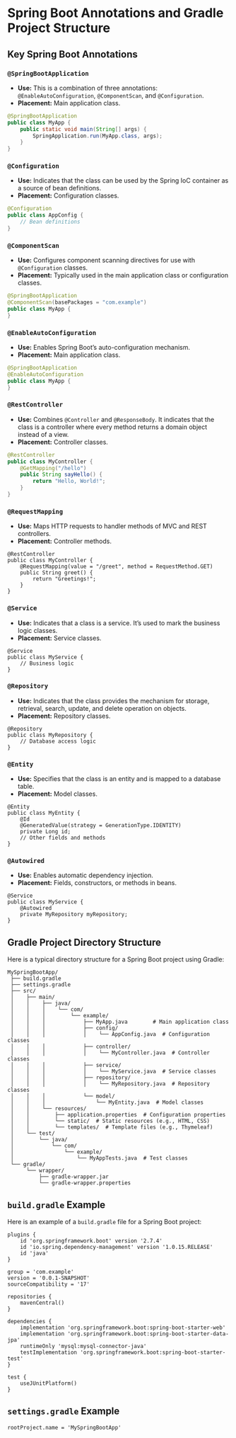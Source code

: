 
# Spring Boot Annotations and Gradle Project Structure

## Key Spring Boot Annotations

### `@SpringBootApplication`
- **Use:** This is a combination of three annotations: `@EnableAutoConfiguration`, `@ComponentScan`, and `@Configuration`.
- **Placement:** Main application class.
```java
@SpringBootApplication
public class MyApp {
    public static void main(String[] args) {
        SpringApplication.run(MyApp.class, args);
    }
}
```

### `@Configuration`
- **Use:** Indicates that the class can be used by the Spring IoC container as a source of bean definitions.
- **Placement:** Configuration classes.
```java
@Configuration
public class AppConfig {
    // Bean definitions
}
```

### `@ComponentScan`
- **Use:** Configures component scanning directives for use with `@Configuration` classes.
- **Placement:** Typically used in the main application class or configuration classes.
```java
@SpringBootApplication
@ComponentScan(basePackages = "com.example")
public class MyApp {
}
```

### `@EnableAutoConfiguration`
- **Use:** Enables Spring Boot’s auto-configuration mechanism.
- **Placement:** Main application class.
```java
@SpringBootApplication
@EnableAutoConfiguration
public class MyApp {
}
```

### `@RestController`
- **Use:** Combines `@Controller` and `@ResponseBody`. It indicates that the class is a controller where every method returns a domain object instead of a view.
- **Placement:** Controller classes.
```java
@RestController
public class MyController {
    @GetMapping("/hello")
    public String sayHello() {
        return "Hello, World!";
    }
}
```

### `@RequestMapping`
- **Use:** Maps HTTP requests to handler methods of MVC and REST controllers.
- **Placement:** Controller methods.
```
@RestController
public class MyController {
    @RequestMapping(value = "/greet", method = RequestMethod.GET)
    public String greet() {
        return "Greetings!";
    }
}
```

### `@Service`
- **Use:** Indicates that a class is a service. It’s used to mark the business logic classes.
- **Placement:** Service classes.
```
@Service
public class MyService {
    // Business logic
}
```

### `@Repository`
- **Use:** Indicates that the class provides the mechanism for storage, retrieval, search, update, and delete operation on objects.
- **Placement:** Repository classes.
```
@Repository
public class MyRepository {
    // Database access logic
}
```

### `@Entity`
- **Use:** Specifies that the class is an entity and is mapped to a database table.
- **Placement:** Model classes.
```
@Entity
public class MyEntity {
    @Id
    @GeneratedValue(strategy = GenerationType.IDENTITY)
    private Long id;
    // Other fields and methods
}
```

### `@Autowired`
- **Use:** Enables automatic dependency injection.
- **Placement:** Fields, constructors, or methods in beans.
```
@Service
public class MyService {
    @Autowired
    private MyRepository myRepository;
}
```

## Gradle Project Directory Structure

Here is a typical directory structure for a Spring Boot project using Gradle:

```
MySpringBootApp/
 ├── build.gradle
 ├── settings.gradle
 ├── src/
 │    ├── main/
 │    │    ├── java/
 │    │    │    └── com/
 │    │    │        └── example/
 │    │    │            ├── MyApp.java        # Main application class
 │    │    │            ├── config/
 │    │    │            │    └── AppConfig.java  # Configuration classes
 │    │    │            ├── controller/
 │    │    │            │    └── MyController.java  # Controller classes
 │    │    │            ├── service/
 │    │    │            │    └── MyService.java  # Service classes
 │    │    │            ├── repository/
 │    │    │            │    └── MyRepository.java  # Repository classes
 │    │    │            └── model/
 │    │    │                └── MyEntity.java  # Model classes
 │    │    └── resources/
 │    │        ├── application.properties  # Configuration properties
 │    │        └── static/  # Static resources (e.g., HTML, CSS)
 │    │        └── templates/  # Template files (e.g., Thymeleaf)
 │    └── test/
 │        └── java/
 │            └── com/
 │                └── example/
 │                    └── MyAppTests.java  # Test classes
 └── gradle/
      └── wrapper/
          ├── gradle-wrapper.jar
          └── gradle-wrapper.properties
```

## `build.gradle` Example

Here is an example of a `build.gradle` file for a Spring Boot project:

```
plugins {
    id 'org.springframework.boot' version '2.7.4'
    id 'io.spring.dependency-management' version '1.0.15.RELEASE'
    id 'java'
}

group = 'com.example'
version = '0.0.1-SNAPSHOT'
sourceCompatibility = '17'

repositories {
    mavenCentral()
}

dependencies {
    implementation 'org.springframework.boot:spring-boot-starter-web'
    implementation 'org.springframework.boot:spring-boot-starter-data-jpa'
    runtimeOnly 'mysql:mysql-connector-java'
    testImplementation 'org.springframework.boot:spring-boot-starter-test'
}

test {
    useJUnitPlatform()
}
```

## `settings.gradle` Example

```
rootProject.name = 'MySpringBootApp'
```